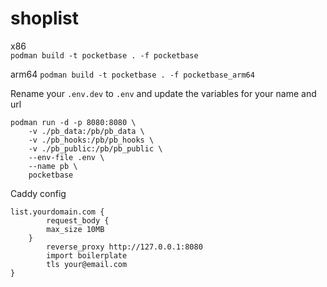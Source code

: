 # shoplist

x86  
`podman build -t pocketbase . -f pocketbase`

arm64
`podman build -t pocketbase . -f pocketbase_arm64`


Rename your `.env.dev` to `.env` and update the variables for your name and url

```
podman run -d -p 8080:8080 \
    -v ./pb_data:/pb/pb_data \
    -v ./pb_hooks:/pb/pb_hooks \
    -v ./pb_public:/pb/pb_public \
    --env-file .env \
    --name pb \
    pocketbase

```


Caddy config

```  
list.yourdomain.com {
        request_body {
        max_size 10MB
    }
        reverse_proxy http://127.0.0.1:8080
        import boilerplate
        tls your@email.com
}
```
